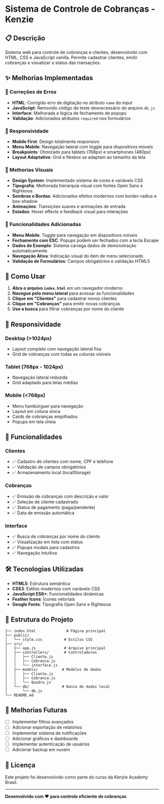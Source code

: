 # Sistema de Controle de Cobranças - Kenzie

## 📋 Descrição

Sistema web para controle de cobranças e clientes, desenvolvido com HTML, CSS e JavaScript vanilla. Permite cadastrar clientes, emitir cobranças e visualizar o status das transações.

## ✨ Melhorias Implementadas

### 🐛 Correções de Erros
- **HTML**: Corrigido erro de digitação no atributo `name` do input
- **JavaScript**: Removido código de teste desnecessário do arquivo `db.js`
- **Interface**: Melhorada a lógica de fechamento de popups
- **Validação**: Adicionados atributos `required` nos formulários

### 📱 Responsividade
- **Mobile First**: Design totalmente responsivo
- **Menu Mobile**: Navegação lateral com toggle para dispositivos móveis
- **Breakpoints**: Otimizado para tablets (768px) e smartphones (480px)
- **Layout Adaptativo**: Grid e flexbox se adaptam ao tamanho da tela

### 🎨 Melhorias Visuais
- **Design System**: Implementado sistema de cores e variáveis CSS
- **Tipografia**: Melhorada hierarquia visual com fontes Open Sans e Righteous
- **Sombras e Bordas**: Adicionados efeitos modernos com border-radius e box-shadow
- **Animações**: Transições suaves e animações de entrada
- **Estados**: Hover effects e feedback visual para interações

### 🔧 Funcionalidades Adicionadas
- **Menu Mobile**: Toggle para navegação em dispositivos móveis
- **Fechamento com ESC**: Popups podem ser fechados com a tecla Escape
- **Dados de Exemplo**: Sistema carrega dados de demonstração automaticamente
- **Navegação Ativa**: Indicação visual do item de menu selecionado
- **Validação de Formulários**: Campos obrigatórios e validação HTML5

## 🚀 Como Usar

1. **Abra o arquivo `index.html`** em um navegador moderno
2. **Navegue pelo menu lateral** para acessar as funcionalidades
3. **Clique em "Clientes"** para cadastrar novos clientes
4. **Clique em "Cobranças"** para emitir novas cobranças
5. **Use a busca** para filtrar cobranças por nome do cliente

## 📱 Responsividade

### Desktop (>1024px)
- Layout completo com navegação lateral fixa
- Grid de cobranças com todas as colunas visíveis

### Tablet (768px - 1024px)
- Navegação lateral reduzida
- Grid adaptado para telas médias

### Mobile (<768px)
- Menu hambúrguer para navegação
- Layout em coluna única
- Cards de cobranças empilhados
- Popups em tela cheia

## 🎯 Funcionalidades

### Clientes
- ✅ Cadastro de clientes com nome, CPF e telefone
- ✅ Validação de campos obrigatórios
- ✅ Armazenamento local (localStorage)

### Cobranças
- ✅ Emissão de cobranças com descrição e valor
- ✅ Seleção de cliente cadastrado
- ✅ Status de pagamento (paga/pendente)
- ✅ Data de emissão automática

### Interface
- ✅ Busca de cobranças por nome do cliente
- ✅ Visualização em lista com status
- ✅ Popups modais para cadastros
- ✅ Navegação intuitiva

## 🛠️ Tecnologias Utilizadas

- **HTML5**: Estrutura semântica
- **CSS3**: Estilos modernos com variáveis CSS
- **JavaScript ES6+**: Funcionalidades dinâmicas
- **Feather Icons**: Ícones vetoriais
- **Google Fonts**: Tipografia Open Sans e Righteous

## 📁 Estrutura do Projeto

```
├── index.html              # Página principal
├── public/
│   └── style.css          # Estilos CSS
├── src/
│   ├── app.js             # Arquivo principal
│   ├── controllers/       # Controladores
│   │   ├── Cliente.js
│   │   ├── Cobranca.js
│   │   └── interface.js
│   ├── models/           # Modelos de dados
│   │   ├── Cliente.js
│   │   ├── Cobranca.js
│   │   └── Quadro.js
│   └── db/               # Banco de dados local
│       └── db.js
└── README.md
```

## 🔄 Melhorias Futuras

- [ ] Implementar filtros avançados
- [ ] Adicionar exportação de relatórios
- [ ] Implementar sistema de notificações
- [ ] Adicionar gráficos e dashboards
- [ ] Implementar autenticação de usuários
- [ ] Adicionar backup em nuvem

## 📝 Licença

Este projeto foi desenvolvido como parte do curso da Kenzie Academy Brasil.

---

**Desenvolvido com ❤️ para controle eficiente de cobranças**